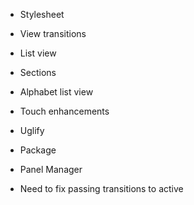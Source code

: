
* Stylesheet
* View transitions
* List view
* Sections
* Alphabet list view
* Touch enhancements 
* Uglify
* Package
* Panel Manager

* Need to fix passing transitions to active